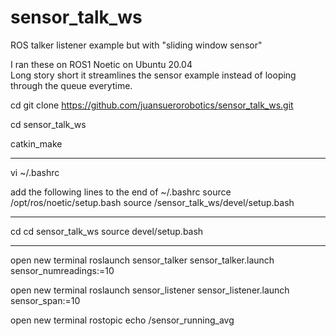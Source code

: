# sensor_talk_ws
ROS talker listener example but with "sliding window sensor"

I ran these on ROS1 Noetic on Ubuntu 20.04  
Long story short it streamlines the sensor example instead of looping through the queue everytime.

cd <directory where you will perform the git clone>
git clone https://github.com/juansuerorobotics/sensor_talk_ws.git

cd sensor_talk_ws

catkin_make

-------------
vi ~/.bashrc

add the following lines to the end of ~/.bashrc
source /opt/ros/noetic/setup.bash
source <directory where you performed the git clone>/sensor_talk_ws/devel/setup.bash

-------------
  
cd <directory where you will perform the git clone>
cd sensor_talk_ws
source devel/setup.bash

-------------
  
open new terminal
roslaunch sensor_talker sensor_talker.launch sensor_numreadings:=10

open new terminal 
roslaunch sensor_listener sensor_listener.launch sensor_span:=10

open new terminal 
rostopic echo /sensor_running_avg

